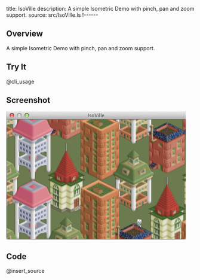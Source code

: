 title: IsoVille
description: A simple Isometric Demo with pinch, pan and zoom support.
source: src/IsoVille.ls
!------

## Overview
A simple Isometric Demo with pinch, pan and zoom support.

## Try It
@cli_usage

## Screenshot
![IsoVille Screenshot](images/screenshot.png)

## Code
@insert_source
